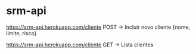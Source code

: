 # srm-api

https://srm-api.herokuapp.com/cliente POST -> Incluir novo cliente {nome, limite, risco}

https://srm-api.herokuapp.com/cliente GET -> Lista clientes
